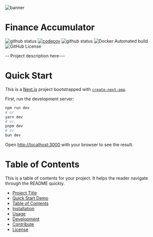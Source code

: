 ![banner](https://raw.githubusercontent.com/Codespice1/finance_accumulator_web/77ff12ebae93e15209b3e9e25718f2de75094fd3/public/images/doc/banner.png)

# Finance Accumulator

![github status](https://github.com/Codespice1/finance_accumulator_web/actions/workflows/main.yml/badge.svg) [![codecov](https://codecov.io/gh/Codespice1/finance_accumulator_web/graph/badge.svg?token=59FR10U3VL)](https://codecov.io/gh/Codespice1/finance_accumulator_web) ![github status](https://github.com/Codespice1/finance_accumulator_web/actions/workflows/staging_finance-accumulator-web-app.yml/badge.svg) ![Docker Automated build](https://img.shields.io/docker/automated/Codespice1/finance_accumulator_web) ![GitHub License](https://img.shields.io/github/license/Codespice1/finance_accumulator_web)




-- Project description here---


# Quick Start

This is a [Next.js](https://nextjs.org/) project bootstrapped with [`create-next-app`](https://github.com/vercel/next.js/tree/canary/packages/create-next-app).


First, run the development server:

```bash
npm run dev
# or
yarn dev
# or
pnpm dev
# or
bun dev
```

Open [http://localhost:3000](http://localhost:3000) with your browser to see the result.

# Table of Contents

This is a table of contents for your project. It helps the reader navigate through the README quickly.

- [Project Title](https://www.notion.so/README-88975ddb705645f688013a6f0bdccf75?pvs=21)
- [Quick Start Demo](https://www.notion.so/README-88975ddb705645f688013a6f0bdccf75?pvs=21)
- [Table of Contents](https://www.notion.so/README-88975ddb705645f688013a6f0bdccf75?pvs=21)
- [Installation](https://www.notion.so/README-88975ddb705645f688013a6f0bdccf75?pvs=21)
- [Usage](https://www.notion.so/README-88975ddb705645f688013a6f0bdccf75?pvs=21)
- [Development](https://www.notion.so/README-88975ddb705645f688013a6f0bdccf75?pvs=21)
- [Contribute](https://www.notion.so/README-88975ddb705645f688013a6f0bdccf75?pvs=21)
- [License](https://www.notion.so/README-88975ddb705645f688013a6f0bdccf75?pvs=21)

